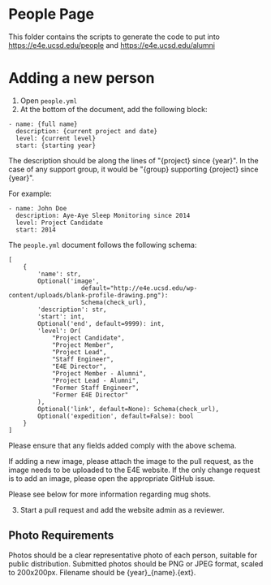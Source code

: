 # People Page
This folder contains the scripts to generate the code to put into https://e4e.ucsd.edu/people and https://e4e.ucsd.edu/alumni

# Adding a new person
1. Open `people.yml`
2. At the bottom of the document, add the following block:
```
- name: {full name}
  description: {current project and date}
  level: {current level}
  start: {starting year}
```
The description should be along the lines of "{project} since {year}".  In the case of any support group, it would be "{group} supporting {project} since {year}".

For example:
```
- name: John Doe
  description: Aye-Aye Sleep Monitoring since 2014
  level: Project Candidate
  start: 2014
```

The `people.yml` document follows the following schema:
```
[
    {
        'name': str,
        Optional('image',
                    default="http://e4e.ucsd.edu/wp-content/uploads/blank-profile-drawing.png"):
                    Schema(check_url),
        'description': str,
        'start': int,
        Optional('end', default=9999): int,
        'level': Or(
            "Project Candidate",
            "Project Member",
            "Project Lead",
            "Staff Engineer",
            "E4E Director",
            "Project Member - Alumni",
            "Project Lead - Alumni",
            "Former Staff Engineer",
            "Former E4E Director"
        ),
        Optional('link', default=None): Schema(check_url),
        Optional('expedition', default=False): bool
    }
]
```
Please ensure that any fields added comply with the above schema.

If adding a new image, please attach the image to the pull request, as the image needs to be uploaded to the E4E website.  If the only change request is to add an image, please open the appropriate GitHub issue.

Please see below for more information regarding mug shots.

3. Start a pull request and add the website admin as a reviewer.

## Photo Requirements
Photos should be a clear representative photo of each person, suitable for public distribution.  Submitted photos should be PNG or JPEG format, scaled to 200x200px.  Filename should be {year}_{name}.{ext}.
